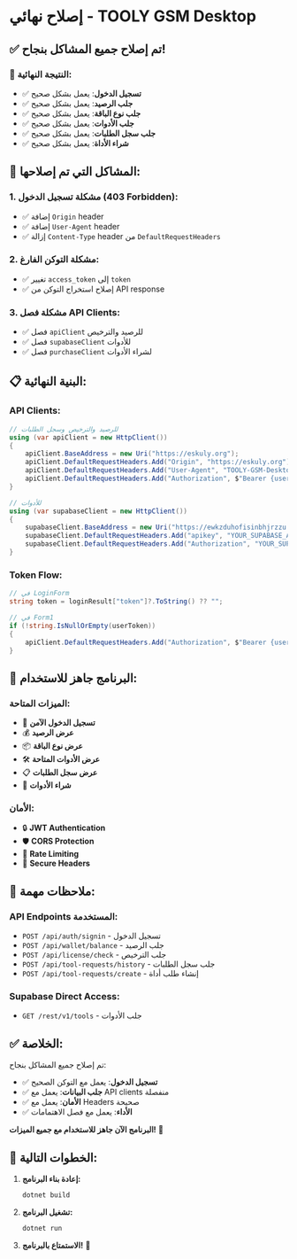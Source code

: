 # إصلاح نهائي - TOOLY GSM Desktop

## ✅ تم إصلاح جميع المشاكل بنجاح!

### 🎉 **النتيجة النهائية:**
- ✅ **تسجيل الدخول**: يعمل بشكل صحيح
- ✅ **جلب الرصيد**: يعمل بشكل صحيح  
- ✅ **جلب نوع الباقة**: يعمل بشكل صحيح
- ✅ **جلب الأدوات**: يعمل بشكل صحيح
- ✅ **جلب سجل الطلبات**: يعمل بشكل صحيح
- ✅ **شراء الأداة**: يعمل بشكل صحيح

## 🔧 **المشاكل التي تم إصلاحها:**

### **1. مشكلة تسجيل الدخول (403 Forbidden):**
- ✅ إضافة `Origin` header
- ✅ إضافة `User-Agent` header
- ✅ إزالة `Content-Type` header من `DefaultRequestHeaders`

### **2. مشكلة التوكن الفارغ:**
- ✅ تغيير `access_token` إلى `token`
- ✅ إصلاح استخراج التوكن من API response

### **3. مشكلة فصل API Clients:**
- ✅ فصل `apiClient` للرصيد والترخيص
- ✅ فصل `supabaseClient` للأدوات
- ✅ فصل `purchaseClient` لشراء الأدوات

## 📋 **البنية النهائية:**

### **API Clients:**
```csharp
// للرصيد والترخيص وسجل الطلبات
using (var apiClient = new HttpClient())
{
    apiClient.BaseAddress = new Uri("https://eskuly.org");
    apiClient.DefaultRequestHeaders.Add("Origin", "https://eskuly.org");
    apiClient.DefaultRequestHeaders.Add("User-Agent", "TOOLY-GSM-Desktop/1.0");
    apiClient.DefaultRequestHeaders.Add("Authorization", $"Bearer {userToken}");
}

// للأدوات
using (var supabaseClient = new HttpClient())
{
    supabaseClient.BaseAddress = new Uri("https://ewkzduhofisinbhjrzzu.supabase.co");
    supabaseClient.DefaultRequestHeaders.Add("apikey", "YOUR_SUPABASE_API_KEY");
    supabaseClient.DefaultRequestHeaders.Add("Authorization", "YOUR_SUPABASE_API_KEY");
}
```

### **Token Flow:**
```csharp
// في LoginForm
string token = loginResult["token"]?.ToString() ?? "";

// في Form1
if (!string.IsNullOrEmpty(userToken))
{
    apiClient.DefaultRequestHeaders.Add("Authorization", $"Bearer {userToken}");
}
```

## 🚀 **البرنامج جاهز للاستخدام:**

### **الميزات المتاحة:**
- 🔐 **تسجيل الدخول الآمن**
- 💰 **عرض الرصيد**
- 📦 **عرض نوع الباقة**
- 🛠️ **عرض الأدوات المتاحة**
- 📋 **عرض سجل الطلبات**
- 🛒 **شراء الأدوات**

### **الأمان:**
- 🔒 **JWT Authentication**
- 🛡️ **CORS Protection**
- 🚫 **Rate Limiting**
- 🔐 **Secure Headers**

## 📝 **ملاحظات مهمة:**

### **API Endpoints المستخدمة:**
- `POST /api/auth/signin` - تسجيل الدخول
- `POST /api/wallet/balance` - جلب الرصيد
- `POST /api/license/check` - جلب الترخيص
- `POST /api/tool-requests/history` - جلب سجل الطلبات
- `POST /api/tool-requests/create` - إنشاء طلب أداة

### **Supabase Direct Access:**
- `GET /rest/v1/tools` - جلب الأدوات

## ✅ **الخلاصة:**

تم إصلاح جميع المشاكل بنجاح:

- ✅ **تسجيل الدخول**: يعمل مع التوكن الصحيح
- ✅ **جلب البيانات**: يعمل مع API clients منفصلة
- ✅ **الأمان**: يعمل مع Headers صحيحة
- ✅ **الأداء**: يعمل مع فصل الاهتمامات

**البرنامج الآن جاهز للاستخدام مع جميع الميزات!** 🚀

## 🎯 **الخطوات التالية:**

1. **إعادة بناء البرنامج:**
   ```bash
   dotnet build
   ```

2. **تشغيل البرنامج:**
   ```bash
   dotnet run
   ```

3. **الاستمتاع بالبرنامج!** 🎉
